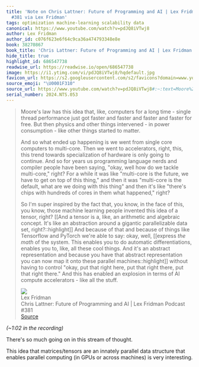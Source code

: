 ```yaml
---
title: 'Note on Chris Lattner: Future of Programming and AI | Lex Fridman Podcast
  #381 via Lex Fridman'
tags: optimization machine-learning scalability data
canonical: https://www.youtube.com/watch?v=pdJQ8iVTwj8
author: Lex Fridman
author_id: c076f623e6f64c9ca36a474793348e8e
book: 38270867
book_title: 'Chris Lattner: Future of Programming and AI | Lex Fridman Podcast #381'
hide_title: true
highlight_id: 686547738
readwise_url: https://readwise.io/open/686547738
image: https://i1.ytimg.com/vi/pdJQ8iVTwj8/hqdefault.jpg
favicon_url: https://s2.googleusercontent.com/s2/favicons?domain=www.youtube.com
source_emoji: "\U0001F310"
source_url: https://www.youtube.com/watch?v=pdJQ8iVTwj8#:~:text=Moore%27s%20law%20has,all%20the%20stuff.
serial_number: 2024.NTS.053
---
```

> Moore's law has this idea that, like, computers for a long time - single thread performance just got faster and faster and faster and faster for free. But then physics and other things intervened - in power consumption - like other things started to matter.
> 
> And so what ended up happening is we went from single core computers to multi-core. Then we went to accelerators, right, this, this trend towards specialization of hardware is only going to continue. And so for years us programming language nerds and compiler people have been saying, "okay, well how do we tackle multi-core," right? For a while it was like "multi-core is the future, we have to get on top of this thing," and then it was "multi-core is the default, what are we doing with this thing" and then it's like "there's chips with hundreds of cores in them what happened," right?
> 
> So I'm super inspired by the fact that, you know, in the face of this, you know, those machine learning people invented this idea of a tensor, right? [[And a tensor is a, like, an arithmetic and algebraic concept. It's like an abstraction around a gigantic parallelizable data set, right?::highlight]] And because of that and because of things like Tensorflow and PyTorch we're able to say: okay, well, [[express _the math_ of the system. This enables you to do automatic differentiations, enables you to, like, all these cool things. And it's an abstract representation and because you have that abstract representation you can now map it onto these parallel machines::highlight]] without having to control "okay, put that right here, put that right there, put that right there." And this has enabled an explosion in terms of AI compute accelerators - like all the stuff.
> <div class="quoteback-footer"><div class="quoteback-avatar"><img class="mini-favicon" src="https://s2.googleusercontent.com/s2/favicons?domain=www.youtube.com"></div><div class="quoteback-metadata"><div class="metadata-inner"><span style="display:none">FROM:</span><div aria-label="Lex Fridman" class="quoteback-author"> Lex Fridman</div><div aria-label="Chris Lattner: Future of Programming and AI | Lex Fridman Podcast #381" class="quoteback-title"> Chris Lattner: Future of Programming and AI | Lex Fridman Podcast #381</div></div></div><div class="quoteback-backlink"><a target="_blank" aria-label="go to the full text of this quotation" rel="noopener" href="https://www.youtube.com/watch?v=pdJQ8iVTwj8#:~:text=Moore%27s%20law%20has,all%20the%20stuff." class="quoteback-arrow"> Source</a></div></div>

_(~1:02 in the recording)_

There's so much going on in this stream of thought.

This idea that matrices/tensors are an innately parallel data structure that enables parallel computing (in GPUs or across machines) is very interesting.